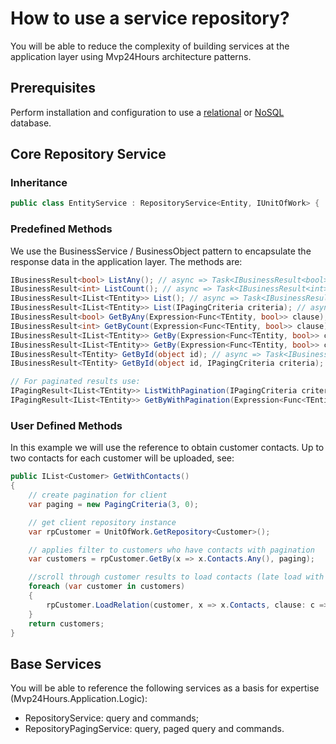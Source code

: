 # How to use a service repository?
You will be able to reduce the complexity of building services at the application layer using Mvp24Hours architecture patterns.

## Prerequisites
Perform installation and configuration to use a [relational](en-us/database/relational.md) or [NoSQL](en-us/database/nosql.md) database.

## Core Repository Service
### Inheritance
```csharp
public class EntityService : RepositoryService<Entity, IUnitOfWork> { ... } // async => RepositoryServiceAsync<Entity, IUnitOfWorkAsync>
```

### Predefined Methods
We use the BusinessService / BusinessObject pattern to encapsulate the response data in the application layer. The methods are:
```csharp
IBusinessResult<bool> ListAny(); // async => Task<IBusinessResult<bool>> ListAnyAsync
IBusinessResult<int> ListCount(); // async => Task<IBusinessResult<int>> ListCountAsync
IBusinessResult<IList<TEntity>> List(); // async => Task<IBusinessResult<IList<TEntity>>> ListAsync
IBusinessResult<IList<TEntity>> List(IPagingCriteria criteria); // async => Task<IBusinessResult<IList<TEntity>>> ListAsync
IBusinessResult<bool> GetByAny(Expression<Func<TEntity, bool>> clause); // async => Task<IBusinessResult<bool>> GetByAnyAsync
IBusinessResult<int> GetByCount(Expression<Func<TEntity, bool>> clause); // async => Task<IBusinessResult<int>> GetByCountAsync
IBusinessResult<IList<TEntity>> GetBy(Expression<Func<TEntity, bool>> clause); // async => Task<IBusinessResult<IList<TEntity>>> GetByAsync
IBusinessResult<IList<TEntity>> GetBy(Expression<Func<TEntity, bool>> clause, IPagingCriteria criteria); // async => Task<IBusinessResult<IList<TEntity>>> GetByAsync
IBusinessResult<TEntity> GetById(object id); // async => Task<IBusinessResult<TEntity>> GetByIdAsync
IBusinessResult<TEntity> GetById(object id, IPagingCriteria criteria); // async => Task<IBusinessResult<TEntity>> GetByIdAsync

// For paginated results use:
IPagingResult<IList<TEntity>> ListWithPagination(IPagingCriteria criteria = null); // async => Task<IPagingResult<IList<TEntity>>> ListWithPaginationAsync
IPagingResult<IList<TEntity>> GetByWithPagination(Expression<Func<TEntity, bool>> clause, IPagingCriteria criteria = null); // async => Task<IPagingResult<IList<TEntity>>> GetByWithPaginationAsync
```

### User Defined Methods
In this example we will use the reference to obtain customer contacts. Up to two contacts for each customer will be uploaded, see:
```csharp
public IList<Customer> GetWithContacts()
{
    // create pagination for client
    var paging = new PagingCriteria(3, 0);

    // get client repository instance
    var rpCustomer = UnitOfWork.GetRepository<Customer>();

    // applies filter to customers who have contacts with pagination
    var customers = rpCustomer.GetBy(x => x.Contacts.Any(), paging);

    //scroll through customer results to load contacts (late load with filter and/or pagination)
    foreach (var customer in customers)
    {
        rpCustomer.LoadRelation(customer, x => x.Contacts, clause: c => c.Active, limit: 2);
    }
    return customers;
}
```

## Base Services
You will be able to reference the following services as a basis for expertise (Mvp24Hours.Application.Logic):
* RepositoryService: query and commands;
* RepositoryPagingService: query, paged query and commands.